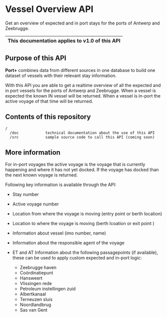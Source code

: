 # Vessel Overview API

Get an overview of expected and in port stays for the ports of Antwerp and Zeebrugge.

| This documentation applies to v1.0 of this API | 
| -------- |


## Purpose of this API

**Port+** combines data from different sources in one database to build one dataset of vessels with their relevant stay information.

With this API you are able to get a realtime overview of all the expected and in port vessels for the ports of Antwerp and Zeebrugge. When a vessel is expected the known IN vessel will be returned. When a vessel is in-port the active voyage of that time will be returned.



## Contents of this repository
  
```
/
  /doc            technical documentation about the use of this API
  /src            sample source code to call this API (coming soon)
```

## More information

For in-port voyages the active voyage is the voyage that is currently happening and where it has not yet docked. If the voyage has docked than the next known voyage is returned.

Following key information is available through the API:
- Stay number
- Active voyage number
- Location from where the voyage is moving (entry point or berth location)
- Location to where the voyage is moving (berth lcoation or exit point  )

- Information about vessel (imo number, name)
- Information about the responsible agent of the voyage
- ET and AT Information about the following passagepoints (if available), these can be used to apply custom expected and in-port logic: 
  - Zeebrugge haven
  - Coördinatiepunt
  - Hansweert
  - Vlissingen rede
  - Petroleum instellingen zuid
  - Albertkanaal
  - Terneuzen sluis
  - Noordlandbrug
  - Sas van Gent
